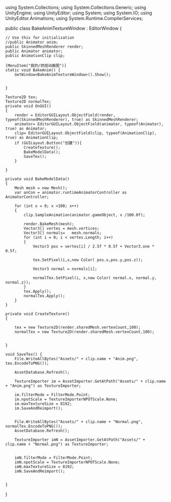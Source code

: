 using System.Collections;
using System.Collections.Generic;
using UnityEngine;
using UnityEditor;
using System;
using System.IO;
using UnityEditor.Animations;
using System.Runtime.CompilerServices;

public class BakeAnimTextureWindow : EditorWindow {

    // Use this for initialization
    //public Animator anim;
    public SkinnedMeshRenderer render;
    public Animator animator;
    public AnimationClip clip;

    [MenuItem("我的/烘焙动画图")]
    static void BakeAnim() {
        GetWindow<BakeAnimTextureWindow>().Show();


    }

    Texture2D tex;
    Texture2D normalTex;
    private void OnGUI()
    {
        render = EditorGUILayout.ObjectField(render, typeof(SkinnedMeshRenderer), true) as SkinnedMeshRenderer;
        animator= EditorGUILayout.ObjectField(animator, typeof(Animator), true) as Animator;
        clip= EditorGUILayout.ObjectField(clip, typeof(AnimationClip), true) as AnimationClip;
        if (GUILayout.Button("创建")){
            CreateTexture();
            BakeModelData();
            SaveTex();
        }

    }

    private void BakeModelData()
    {
        Mesh mesh = new Mesh();
        var anCon = animator.runtimeAnimatorController as AnimatorController;       

        for (int x = 0; x <100; x++)
        {
            clip.SampleAnimation(animator.gameObject, x /100.0f);

            render.BakeMesh(mesh);
            Vector3[] vertes = mesh.vertices;
            Vector3[] normals=   mesh.normals;
            for (int i = 0; i < vertes.Length; i++)
            {
                Vector3 pos = vertes[i] / 2.5f * 0.5f + Vector3.one * 0.5f;

                tex.SetPixel(i,x,new Color( pos.x,pos.y,pos.z));

                Vector3 normal = normals[i];

                normalTex.SetPixel(i, x,new Color( normal.x, normal.y, normal.z));
            }
            tex.Apply();
            normalTex.Apply();
        }
    }

    private void CreateTexture()
    {
        
        tex = new Texture2D(render.sharedMesh.vertexCount,100);
        normalTex = new Texture2D(render.sharedMesh.vertexCount,100);


    }

    void SaveTex() {
        File.WriteAllBytes("Assets/" + clip.name + "Anim.png", tex.EncodeToPNG());
        
        AssetDatabase.Refresh();

        TextureImporter im = AssetImporter.GetAtPath("Assets/" + clip.name + "Anim.png") as TextureImporter;

        im.filterMode = FilterMode.Point;
        im.npotScale = TextureImporterNPOTScale.None;
        im.maxTextureSize = 8192;
        im.SaveAndReimport();


        File.WriteAllBytes("Assets/" + clip.name + "Normal.png", normalTex.EncodeToPNG());
        AssetDatabase.Refresh();

        TextureImporter imN = AssetImporter.GetAtPath("Assets/" + clip.name + "Normal.png") as TextureImporter;
        
        
        imN.filterMode = FilterMode.Point;
        imN.npotScale = TextureImporterNPOTScale.None;
        imN.maxTextureSize = 8192;
        imN.SaveAndReimport();


    }
}